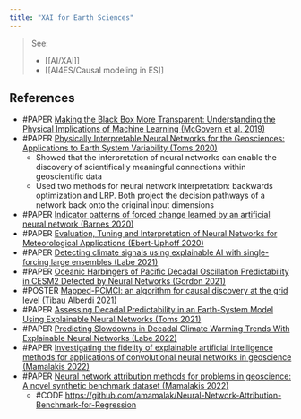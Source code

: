 ```yaml
---
title: "XAI for Earth Sciences"
---
```


> See:
> - [[AI/XAI]]
> - [[AI4ES/Causal modeling in ES]]


## References
- #PAPER [Making the Black Box More Transparent: Understanding the Physical Implications of Machine Learning (McGovern et al. 2019)](https://journals.ametsoc.org/bams/article/100/11/2175/343787/Making-the-Black-Box-More-Transparent)
- #PAPER [Physically Interpretable Neural Networks for the Geosciences: Applications to Earth System Variability (Toms 2020)](https://arxiv.org/abs/1912.01752)
	- Showed that the interpretation of neural networks can enable the discovery of scientifically meaningful connections within geoscientific data
	- Used two methods for neural network interpretation: backwards optimization and LRP. Both project the decision pathways of a network back onto the original input dimensions
- #PAPER [Indicator patterns of forced change learned by an artificial neural network (Barnes 2020)](https://www.semanticscholar.org/paper/Indicator-patterns-of-forced-change-learned-by-an-Barnes-Toms/38018254d806f18352f2f3702380c18403aeef35)
- #PAPER [Evaluation, Tuning and Interpretation of Neural Networks for Meteorological Applications (Ebert-Uphoff 2020)](https://www.semanticscholar.org/paper/Evaluation%2C-Tuning-and-Interpretation-of-Neural-for-Ebert-Uphoff-Hilburn/b31e4e9d6ba87a8e709d743b1e96a18c8dd0bbf6)
- #PAPER [Detecting climate signals using explainable AI with single-forcing large ensembles (Labe 2021)](https://www.essoar.org/doi/10.1002/essoar.10505762.1)
- #PAPER [Oceanic Harbingers of Pacific Decadal Oscillation Predictability in CESM2 Detected by Neural Networks (Gordon 2021)](https://agupubs.onlinelibrary.wiley.com/doi/full/10.1029/2021GL095392)
- #POSTER [Mapped-PCMCI: an algorithm for causal discovery at the grid level (Tibau Alberdi 2021)](https://meetingorganizer.copernicus.org/EGU21/EGU21-5633.html)
- #PAPER [Assessing Decadal Predictability in an Earth-System Model Using Explainable Neural Networks (Toms 2021)](https://agupubs.onlinelibrary.wiley.com/doi/epdf/10.1029/2021GL093842)
- #PAPER [Predicting Slowdowns in Decadal Climate Warming Trends With Explainable Neural Networks (Labe 2022)](https://agupubs.onlinelibrary.wiley.com/doi/full/10.1029/2022GL098173)
- #PAPER [Investigating the fidelity of explainable artificial intelligence methods for applications of convolutional neural networks in geoscience (Mamalakis 2022)](https://arxiv.org/abs/2202.03407)
- #PAPER [Neural network attribution methods for problems in geoscience: A novel synthetic benchmark dataset (Mamalakis 2022)](https://www.cambridge.org/core/journals/environmental-data-science/article/neural-network-attribution-methods-for-problems-in-geoscience-a-novel-synthetic-benchmark-dataset/DDA562FC7B9A2B30710582861920860E)
	- #CODE https://github.com/amamalak/Neural-Network-Attribution-Benchmark-for-Regression